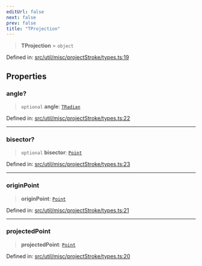 ```yaml
---
editUrl: false
next: false
prev: false
title: "TProjection"
---
```


> **TProjection** = `object`

Defined in: [src/util/misc/projectStroke/types.ts:19](https://github.com/fabricjs/fabric.js/blob/fea1b29b7495d9634e300bd4bfa43de097745805/src/util/misc/projectStroke/types.ts#L19)

## Properties

### angle?

> `optional` **angle**: [`TRadian`](/api/type-aliases/tradian/)

Defined in: [src/util/misc/projectStroke/types.ts:22](https://github.com/fabricjs/fabric.js/blob/fea1b29b7495d9634e300bd4bfa43de097745805/src/util/misc/projectStroke/types.ts#L22)

***

### bisector?

> `optional` **bisector**: [`Point`](/api/classes/point/)

Defined in: [src/util/misc/projectStroke/types.ts:23](https://github.com/fabricjs/fabric.js/blob/fea1b29b7495d9634e300bd4bfa43de097745805/src/util/misc/projectStroke/types.ts#L23)

***

### originPoint

> **originPoint**: [`Point`](/api/classes/point/)

Defined in: [src/util/misc/projectStroke/types.ts:21](https://github.com/fabricjs/fabric.js/blob/fea1b29b7495d9634e300bd4bfa43de097745805/src/util/misc/projectStroke/types.ts#L21)

***

### projectedPoint

> **projectedPoint**: [`Point`](/api/classes/point/)

Defined in: [src/util/misc/projectStroke/types.ts:20](https://github.com/fabricjs/fabric.js/blob/fea1b29b7495d9634e300bd4bfa43de097745805/src/util/misc/projectStroke/types.ts#L20)
